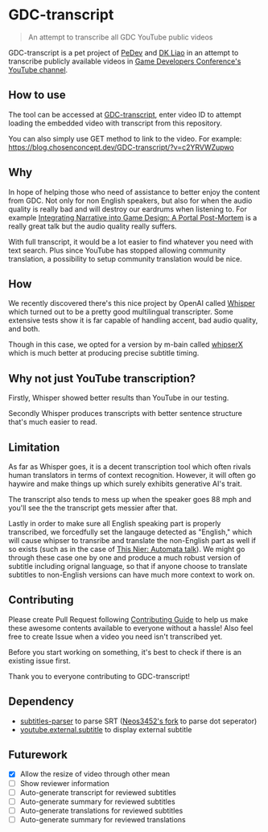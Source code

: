 # GDC-transcript

> An attempt to transcribe all GDC YouTube public videos

GDC-transcript is a pet project of [PeDev](https://twitter.com/PeDev_) and [DK Liao](https://twitter.com/RandomDevDK) in an attempt to transcribe publicly available videos in [Game Developers Conference's YouTube channel](https://www.youtube.com/@Gdconf).

## How to use

The tool can be accessed at [GDC-transcript](https://dklassic.github.io/GDC-transcript), enter video ID to attempt loading the embedded video with transcript from this repository.

You can also simply use GET method to link to the video. For example: https://blog.chosenconcept.dev/GDC-transcript/?v=c2YRVWZupwo

## Why

In hope of helping those who need of assistance to better enjoy the content from GDC. Not only for non English speakers, but also for when the audio quality is really bad and will destroy our eardrums when listening to. For example [Integrating Narrative into Game Design: A Portal Post-Mortem](https://www.youtube.com/watch?v=c2YRVWZupwo) is a really great talk but the audio quality really suffers.

With full transcript, it would be a lot easier to find whatever you need with text search. Plus since YouTube has stopped allowing community translation, a possibility to setup community translation would be nice.

## How

We recently discovered there's this nice project by OpenAI called [Whisper](https://github.com/openai/whisper) which turned out to be a pretty good multilingual transcripter. Some extensive tests show it is far capable of handling accent, bad audio quality, and both.

Though in this case, we opted for a version by m-bain called [whipserX](https://github.com/m-bain/whisperX) which is much better at producing precise subtitle timing.

## Why not just YouTube transcription?

Firstly, Whisper showed better results than YouTube in our testing.

Secondly Whisper produces transcripts with better sentence structure that's much easier to read.

## Limitation

As far as Whisper goes, it is a decent transcription tool which often rivals human translators in terms of context recognition. However, it will often go haywire and make things up which surely exhibits generative AI's trait.

The transcript also tends to mess up when the speaker goes 88 mph and you'll see the the transcript gets messier after that.

Lastly in order to make sure all English speaking part is properly transcribed, we forcedfully set the langauge detected as "English," which will cause whipser to transribe and translate the non-English part as well if so exists (such as in the case of [This Nier: Automata talk](https://youtu.be/jKbH9i5axxU)). We might go through these case one by one and produce a much robust version of subtitle including orignal language, so that if anyone choose to translate subtitles to non-English versions can have much more context to work on.

## Contributing

Please create Pull Request following [Contributing Guide](./.github/CONTRIBUTING.md) to help us make these awesome contents available to everyone without a hassle! Also feel free to create Issue when a video you need isn't transcribed yet.

Before you start working on something, it's best to check if there is an existing issue first.

Thank you to everyone contributing to GDC-transcript!

## Dependency

- [subtitles-parser](https://github.com/bazh/subtitles-parser) to parse SRT ([Neos3452's fork](https://github.com/Neos3452/subtitles-parser) to parse dot seperator)
- [youtube.external.subtitle](https://github.com/siloor/youtube.external.subtitle) to display external subtitle

## Futurework

- [x] Allow the resize of video through other mean
- [ ] Show reviewer information
- [ ] Auto-generate transcript for reviewed subtitles
- [ ] Auto-generate summary for reviewed subtitles
- [ ] Auto-generate translations for reviewed subtitles
- [ ] Auto-generate summary for reviewed translations
